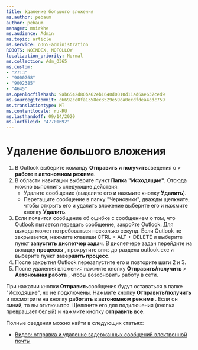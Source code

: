 ```yaml
---
title: Удаление большого вложения
ms.author: pebaum
author: pebaum
manager: mnirkhe
ms.audience: Admin
ms.topic: article
ms.service: o365-administration
ROBOTS: NOINDEX, NOFOLLOW
localization_priority: Normal
ms.collection: Adm_O365
ms.custom:
- "2713"
- "9000768"
- "9002385"
- "4645"
ms.openlocfilehash: 9ab6542d80ba62eb1640d0010d11ad6ae637ced9
ms.sourcegitcommit: c6692ce0fa1358ec3529e59ca0ecdfdea4cdc759
ms.translationtype: MT
ms.contentlocale: ru-RU
ms.lasthandoff: 09/14/2020
ms.locfileid: "47701692"
---
```

# <a name="remove-the-large-attachment"></a>Удаление большого вложения

1. В Outlook выберите команду **Отправить и получить**сведения о  >  **работе в автономном режиме**. 
2. В области навигации выберите пункт **Папка "Исходящие"**. Отсюда можно выполнить следующие действия: 
    - Удалите сообщение (выделите его и нажмите кнопку **Удалить**).
    - Перетащите сообщение в папку "Черновики", дважды щелкните, чтобы открыть его и удалить вложение выберите его и нажмите кнопку **Удалить**.
3. Если появится сообщение об ошибке с сообщением о том, что Outlook пытается передать сообщение, закройте Outlook. Для выхода может потребоваться несколько секунд. Если Outlook не закрывается, нажмите клавиши CTRL + ALT + DELETE и выберите пункт **запустить диспетчер задач**. В диспетчере задач перейдите на вкладку **процессы** , прокрутите вниз до раздела outlook.exe и выберите пункт **завершить процесс**.
4. После закрытия Outlook перезапустите его и повторите шаги 2 и 3. 
5. После удаления вложения нажмите кнопку **Отправить/получить**  >  **Автономная работа** , чтобы возобновить работу в сети. 

При нажатии кнопки **Отправить**сообщения будут оставаться в папке "Исходящие", но не подключены. Нажмите кнопку **Отправить/получить** и посмотрите на кнопку **работать в автономном режиме** . Если он синий, то вы отключится. Щелкните его для подключения (кнопка превращает белый) и нажмите кнопку **отправить все**.
 
 Полные сведения можно найти в следующих статьях:
- [Видео: отправка и удаление задержанных сообщений электронной почты](https://support.office.com/article/Video-Send-or-delete-an-email-stuck-in-your-outbox-26d5d34a-4e5f-444a-a9e8-44db04a94dec) 